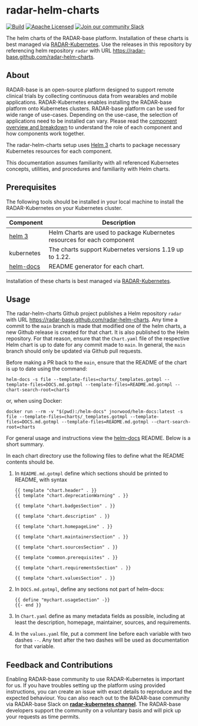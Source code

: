# radar-helm-charts

[![Build](https://github.com/RADAR-base/radar-helm-charts/actions/workflows/lint-test.yaml/badge.svg)](https://github.com/RADAR-base/radar-helm-charts/actions/workflows/lint-test.yaml)
[![Apache Licensed](https://img.shields.io/github/license/radar-base/radar-kubernetes)](LICENSE)
[![Join our community Slack](https://img.shields.io/badge/slack-radarbase-success.svg?logo=slack)](https://docs.google.com/forms/d/e/1FAIpQLScKNZ-QonmxNkekDMLLbP-b_IrNHyDRuQValBy1BAsLOjEFpg/viewform)

The helm charts of the RADAR-base platform. Installation of these charts is best managed via [RADAR-Kubernetes](https://github.com/RADAR-base/RADAR-Kubernetes). Use the releases in this repository by referencing helm repository `radar` with URL <https://radar-base.github.com/radar-helm-charts>.

## About

RADAR-base is an open-source platform designed to support remote clinical trials by collecting continuous data from wearables and mobile applications. RADAR-Kubernetes enables installing the RADAR-base platform onto Kubernetes clusters. RADAR-base platform can be used for wide range of use-cases. Depending on the use-case, the selection of applications need to be installed can vary. Please read the [component overview and breakdown](https://radar-base.atlassian.net/wiki/spaces/RAD/pages/2673967112/Component+overview+and+breakdown) to understand the role of each component and how components work together.

The radar-helm-charts setup uses [Helm 3](https://github.com/helm/helm) charts to package necessary Kubernetes resources for each component.

This documentation assumes familiarity with all referenced Kubernetes concepts, utilities, and procedures and familiarity with Helm charts.

## Prerequisites

The following tools should be installed in your local machine to install the RADAR-Kubernetes on your Kubernetes cluster.

| Component                                          | Description                                                             |
| -------------------------------------------------- | ----------------------------------------------------------------------- |
| [helm 3](https://github.com/helm/helm#install)     | Helm Charts are used to package Kubernetes resources for each component |
| kubernetes                                         | The charts support Kubernetes versions 1.19 up to 1.22.                 |
| [helm-docs](https://github.com/norwoodj/helm-docs) | README generator for each chart.                                        |

Installation of these charts is best managed via [RADAR-Kubernetes](https://github.com/RADAR-base/RADAR-Kubernetes).

## Usage

The radar-helm-charts Github project publishes a Helm repository `radar` with URL <https://radar-base.github.com/radar-helm-charts>. Any time a commit to the `main` branch is made that modified one of the helm charts, a new Github release is created for that chart. It is also published to the Helm repository. For that reason, ensure that the `Chart.yaml` file of the respective Helm chart is up to date for any commit made to `main`. In general, the `main` branch should only be updated via Github pull requests.

Before making a PR back to the `main`, ensure that the README of the chart is up to date using the command:

```
helm-docs -s file --template-files=charts/_templates.gotmpl --template-files=DOCS.md.gotmpl --template-files=README.md.gotmpl --chart-search-root=charts
```

or, when using Docker:

```
docker run --rm -v "$(pwd):/helm-docs" jnorwood/helm-docs:latest -s file --template-files=charts/_templates.gotmpl --template-files=DOCS.md.gotmpl --template-files=README.md.gotmpl --chart-search-root=charts
```

For general usage and instructions view the [helm-docs](https://github.com/norwoodj/helm-docs) README. Below is a short summary.

In each chart directory use the following files to define what the README contents should be.

1. In `README.md.gotmpl` define which sections should be printed to README, with syntax

   ```
   {{ template "chart.header" . }}
   {{ template "chart.deprecationWarning" . }}

   {{ template "chart.badgesSection" . }}

   {{ template "chart.description" . }}

   {{ template "chart.homepageLine" . }}

   {{ template "chart.maintainersSection" . }}

   {{ template "chart.sourcesSection" . }}

   {{ template "common.prerequisites" . }}

   {{ template "chart.requirementsSection" . }}

   {{ template "chart.valuesSection" . }}
   ```

2. In `DOCS.md.gotmpl`, define any sections not part of helm-docs:

   ```
   {{ define "mychart.usageSection" -}}
   {{- end }}
   ```

3. In `Chart.yaml` define as many metadata fields as possible, including at least the description, homepage, maintainer, sources, and requirements.
4. In the `values.yaml` file, put a comment line before each variable with two dashes `--`. Any text after the two dashes will be used as documentation for that variable.

## Feedback and Contributions

Enabling RADAR-base community to use RADAR-Kubernetes is important for us. If you have troubles setting up the platform using provided instructions, you can create an issue with exact details to reproduce and the expected behaviour.
You can also reach out to the RADAR-base community via RADAR-base Slack on **[radar-kubernetes channel](https://radardevelopment.slack.com/archives/C021AGGESC9)**. The RADAR-base developers support the community on a voluntary basis and will pick up your requests as time permits.
